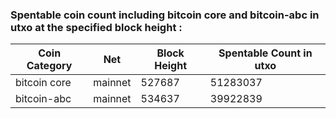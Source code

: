 ### Spentable coin count including bitcoin core and bitcoin-abc in utxo at the specified block height :

| Coin Category | Net     | Block Height | Spentable Count in utxo |
| ------------- | ------- | ------------ | ----------------------- |
| bitcoin core  | mainnet | 527687       | 51283037                |
| bitcoin-abc   | mainnet | 534637       | 39922839                |


